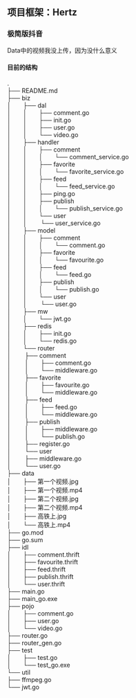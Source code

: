 ## 项目框架：Hertz
### 极简版抖音
Data中的视频我没上传，因为没什么意义  
#### 目前的结构
.  
├── README.md  
├── biz  
│&emsp;&emsp;├── dal  
│&emsp;&emsp;│&emsp;&emsp;├── comment.go  
│&emsp;&emsp;│&emsp;&emsp;├── init.go  
│&emsp;&emsp;│&emsp;&emsp;├── user.go  
│&emsp;&emsp;│&emsp;&emsp;└── video.go  
│&emsp;&emsp;├── handler  
│&emsp;&emsp;│&emsp;&emsp;├── comment  
│&emsp;&emsp;│&emsp;&emsp;│&emsp;&emsp;└── comment_service.go  
│&emsp;&emsp;│&emsp;&emsp;├── favorite  
│&emsp;&emsp;│&emsp;&emsp;│&emsp;&emsp;└── favorite_service.go  
│&emsp;&emsp;│&emsp;&emsp;├── feed  
│&emsp;&emsp;│&emsp;&emsp;│&emsp;&emsp;└── feed_service.go  
│&emsp;&emsp;│&emsp;&emsp;├── ping.go  
│&emsp;&emsp;│&emsp;&emsp;├── publish  
│&emsp;&emsp;│&emsp;&emsp;│&emsp;&emsp;└── publish_service.go  
│&emsp;&emsp;│&emsp;&emsp;└── user  
│&emsp;&emsp;│&emsp;&emsp;    └── user_service.go  
│&emsp;&emsp;├── model  
│&emsp;&emsp;│&emsp;&emsp;├── comment  
│&emsp;&emsp;│&emsp;&emsp;│&emsp;&emsp;└── comment.go  
│&emsp;&emsp;│&emsp;&emsp;├── favorite  
│&emsp;&emsp;│&emsp;&emsp;│&emsp;&emsp;└── favourite.go  
│&emsp;&emsp;│&emsp;&emsp;├── feed  
│&emsp;&emsp;│&emsp;&emsp;│&emsp;&emsp;└── feed.go  
│&emsp;&emsp;│&emsp;&emsp;├── publish  
│&emsp;&emsp;│&emsp;&emsp;│&emsp;&emsp;└── publish.go  
│&emsp;&emsp;│&emsp;&emsp;└── user  
│&emsp;&emsp;│&emsp;&emsp;    └── user.go  
│&emsp;&emsp;├── mw  
│&emsp;&emsp;│&emsp;&emsp;└── jwt.go  
│&emsp;&emsp;├── redis  
│&emsp;&emsp;│&emsp;&emsp;├── init.go  
│&emsp;&emsp;│&emsp;&emsp;└── redis.go  
│&emsp;&emsp;└── router  
│&emsp;&emsp;    ├── comment  
│&emsp;&emsp;    │&emsp;&emsp;├── comment.go  
│&emsp;&emsp;    │&emsp;&emsp;└── middleware.go  
│&emsp;&emsp;    ├── favorite  
│&emsp;&emsp;    │&emsp;&emsp;├── favourite.go  
│&emsp;&emsp;    │&emsp;&emsp;└── middleware.go  
│&emsp;&emsp;    ├── feed  
│&emsp;&emsp;    │&emsp;&emsp;├── feed.go  
│&emsp;&emsp;    │&emsp;&emsp;└── middleware.go  
│&emsp;&emsp;    ├── publish  
│&emsp;&emsp;    │&emsp;&emsp;├── middleware.go  
│&emsp;&emsp;    │&emsp;&emsp;└── publish.go  
│&emsp;&emsp;    ├── register.go  
│&emsp;&emsp;    └── user  
│&emsp;&emsp;        ├── middleware.go  
│&emsp;&emsp;        └── user.go  
├── data  
│&emsp;&emsp;├── 第一个视频.jpg  
│&emsp;&emsp;├── 第一个视频.mp4  
│&emsp;&emsp;├── 第二个视频.jpg  
│&emsp;&emsp;├── 第二个视频.mp4  
│&emsp;&emsp;├── 高铁上.jpg  
│&emsp;&emsp;└── 高铁上.mp4  
├── go.mod  
├── go.sum  
├── idl  
│&emsp;&emsp;├── comment.thrift  
│&emsp;&emsp;├── favourite.thrift  
│&emsp;&emsp;├── feed.thrift  
│&emsp;&emsp;├── publish.thrift  
│&emsp;&emsp;└── user.thrift  
├── main.go  
├── main_go.exe  
├── pojo  
│&emsp;&emsp;├── comment.go  
│&emsp;&emsp;├── user.go  
│&emsp;&emsp;└── video.go  
├── router.go  
├── router_gen.go  
├── test  
│&emsp;&emsp;├── test.go  
│&emsp;&emsp;└── test_go.exe  
└── util  
├── ffmpeg.go  
└── jwt.go  